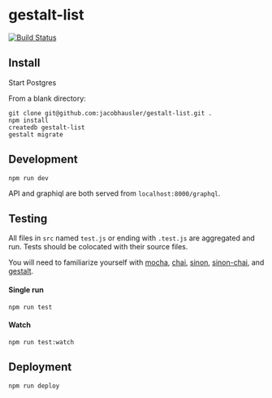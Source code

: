 # gestalt-list

[![Build Status](https://travis-ci.org/jacobhausler/gestaltCLP2.svg?branch=master)](https://travis-ci.org/jacobhausler/gestaltCLP2)

## Install

Start Postgres

From a blank directory:

```
git clone git@github.com:jacobhausler/gestalt-list.git .
npm install
createdb gestalt-list
gestalt migrate
```

## Development

```
npm run dev
```

API and graphiql are both served from `localhost:8000/graphql`.

## Testing

All files in `src` named `test.js` or ending with `.test.js` are aggregated and run. Tests should be colocated with their source files.

You will need to familiarize yourself with [mocha](https://mochajs.org/), [chai](http://chaijs.com/), [sinon](http://sinonjs.org/), [sinon-chai](https://github.com/domenic/sinon-chai), and [gestalt](https://github.com/charlieschwabacher/gestalt).

#### Single run

```
npm run test
```

#### Watch

```
npm run test:watch
```

## Deployment

```
npm run deploy
```
